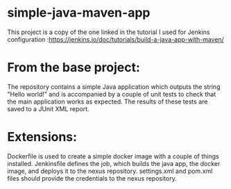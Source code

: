 # simple-java-maven-app

This project is a copy of the one linked in the tutorial I used for Jenkins configuration :https://jenkins.io/doc/tutorials/build-a-java-app-with-maven/

# From the base project:
The repository contains a simple Java application which outputs the string
"Hello world!" and is accompanied by a couple of unit tests to check that the
main application works as expected. The results of these tests are saved to a
JUnit XML report.

# Extensions:

Dockerfile is used to create a simple docker image with a couple of things installed. 
Jenkinsfile defines the job, which builds the java app, the docker image, and deploys it to the nexus repository. 
settings.xml and pom.xml files should provide the credentials to the nexus repository.
